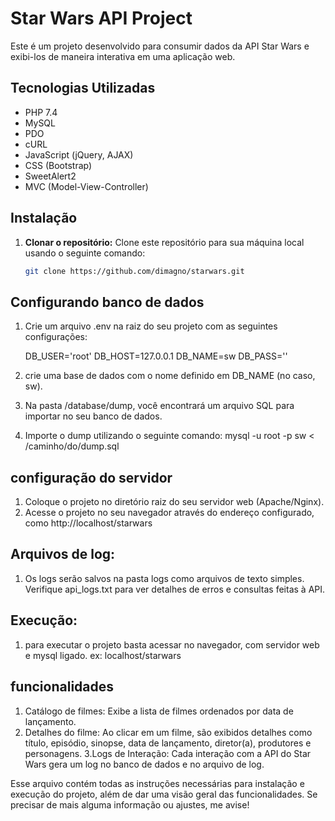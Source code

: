 # Star Wars API Project

Este é um projeto desenvolvido para consumir dados da API Star Wars e exibi-los de maneira interativa em uma aplicação web.

## Tecnologias Utilizadas
- PHP 7.4
- MySQL
- PDO
- cURL
- JavaScript (jQuery, AJAX)
- CSS (Bootstrap)
- SweetAlert2
- MVC (Model-View-Controller)

## Instalação

1. **Clonar o repositório:**
   Clone este repositório para sua máquina local usando o seguinte comando:
   ```bash
   git clone https://github.com/dimagno/starwars.git

## Configurando banco de dados
1. Crie um arquivo .env na raiz do seu projeto com as seguintes configurações:
   
   DB_USER='root'
   DB_HOST=127.0.0.1
   DB_NAME=sw
   DB_PASS=''
   
3. crie uma base de dados com o nome definido em DB_NAME (no caso, sw).
4. Na pasta /database/dump, você encontrará um arquivo SQL para importar no seu banco de dados.
5. Importe o dump utilizando o seguinte comando:  mysql -u root -p sw < /caminho/do/dump.sql

## configuração  do servidor
1. Coloque o projeto no diretório raiz do seu servidor web (Apache/Nginx).
2. Acesse o projeto no seu navegador através do endereço configurado, como http://localhost/starwars

## Arquivos de log:
1. Os logs serão salvos na pasta logs como arquivos de texto simples. Verifique api_logs.txt para ver detalhes de erros e consultas feitas à API.
 ## Execução:
1. para executar o projeto basta acessar no navegador, com servidor web e mysql ligado. ex: localhost/starwars

## funcionalidades
1. Catálogo de filmes: Exibe a lista de filmes ordenados por data de lançamento.
2. Detalhes do filme: Ao clicar em um filme, são exibidos detalhes como título, episódio, sinopse, data de lançamento, diretor(a), produtores e personagens.
3.Logs de Interação: Cada interação com a API do Star Wars gera um log no banco de dados e no arquivo de log.

   
Esse arquivo contém todas as instruções necessárias para instalação e execução do projeto, além de dar uma visão geral das funcionalidades. Se precisar de mais alguma informação ou ajustes, me avise!
